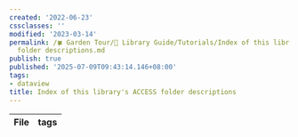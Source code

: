 ```yaml
---
created: '2022-06-23'
cssclasses: ''
modified: '2023-03-14'
permalink: /🍀 Garden Tour/🧰 Library Guide/Tutorials/Index of this library's ACCESS
  folder descriptions.md
publish: true
published: '2025-07-09T09:43:14.146+08:00'
tags:
- dataview
title: Index of this library's ACCESS folder descriptions
---
```

| File | tags |
| ---- | ---- |
 